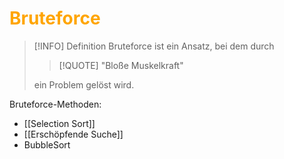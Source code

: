 # <font color = "orange">Bruteforce</font>
>[!INFO] Definition
>Bruteforce ist ein Ansatz, bei dem durch 
>>[!QUOTE] "Bloße Muskelkraft"
>
> ein Problem gelöst wird.

Bruteforce-Methoden:
- [[Selection Sort]]
- [[Erschöpfende Suche]]
- BubbleSort 